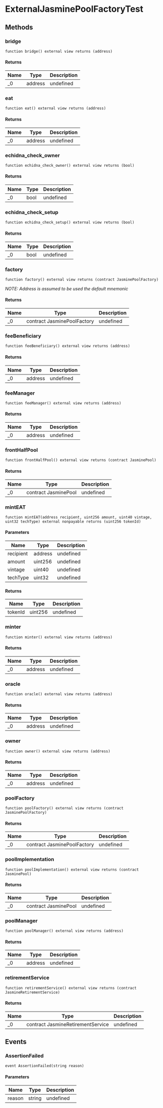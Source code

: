# ExternalJasminePoolFactoryTest









## Methods

### bridge

```solidity
function bridge() external view returns (address)
```






#### Returns

| Name | Type | Description |
|---|---|---|
| _0 | address | undefined |

### eat

```solidity
function eat() external view returns (address)
```






#### Returns

| Name | Type | Description |
|---|---|---|
| _0 | address | undefined |

### echidna_check_owner

```solidity
function echidna_check_owner() external view returns (bool)
```






#### Returns

| Name | Type | Description |
|---|---|---|
| _0 | bool | undefined |

### echidna_check_setup

```solidity
function echidna_check_setup() external view returns (bool)
```






#### Returns

| Name | Type | Description |
|---|---|---|
| _0 | bool | undefined |

### factory

```solidity
function factory() external view returns (contract JasminePoolFactory)
```



*NOTE: Address is assumed to be used the default mnemonic*


#### Returns

| Name | Type | Description |
|---|---|---|
| _0 | contract JasminePoolFactory | undefined |

### feeBeneficiary

```solidity
function feeBeneficiary() external view returns (address)
```






#### Returns

| Name | Type | Description |
|---|---|---|
| _0 | address | undefined |

### feeManager

```solidity
function feeManager() external view returns (address)
```






#### Returns

| Name | Type | Description |
|---|---|---|
| _0 | address | undefined |

### frontHalfPool

```solidity
function frontHalfPool() external view returns (contract JasminePool)
```






#### Returns

| Name | Type | Description |
|---|---|---|
| _0 | contract JasminePool | undefined |

### mintEAT

```solidity
function mintEAT(address recipient, uint256 amount, uint40 vintage, uint32 techType) external nonpayable returns (uint256 tokenId)
```





#### Parameters

| Name | Type | Description |
|---|---|---|
| recipient | address | undefined |
| amount | uint256 | undefined |
| vintage | uint40 | undefined |
| techType | uint32 | undefined |

#### Returns

| Name | Type | Description |
|---|---|---|
| tokenId | uint256 | undefined |

### minter

```solidity
function minter() external view returns (address)
```






#### Returns

| Name | Type | Description |
|---|---|---|
| _0 | address | undefined |

### oracle

```solidity
function oracle() external view returns (address)
```






#### Returns

| Name | Type | Description |
|---|---|---|
| _0 | address | undefined |

### owner

```solidity
function owner() external view returns (address)
```






#### Returns

| Name | Type | Description |
|---|---|---|
| _0 | address | undefined |

### poolFactory

```solidity
function poolFactory() external view returns (contract JasminePoolFactory)
```






#### Returns

| Name | Type | Description |
|---|---|---|
| _0 | contract JasminePoolFactory | undefined |

### poolImplementation

```solidity
function poolImplementation() external view returns (contract JasminePool)
```






#### Returns

| Name | Type | Description |
|---|---|---|
| _0 | contract JasminePool | undefined |

### poolManager

```solidity
function poolManager() external view returns (address)
```






#### Returns

| Name | Type | Description |
|---|---|---|
| _0 | address | undefined |

### retirementService

```solidity
function retirementService() external view returns (contract JasmineRetirementService)
```






#### Returns

| Name | Type | Description |
|---|---|---|
| _0 | contract JasmineRetirementService | undefined |



## Events

### AssertionFailed

```solidity
event AssertionFailed(string reason)
```





#### Parameters

| Name | Type | Description |
|---|---|---|
| reason  | string | undefined |



